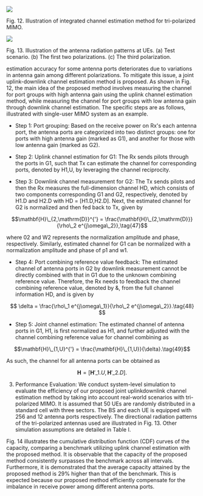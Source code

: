 ![](_page_0_Figure_1.jpeg)

Fig. 12. Illustration of integrated channel estimation method for tri-polarized MIMO.

![](_page_0_Figure_3.jpeg)

Fig. 13. Illustration of the antenna radiation patterns at UEs. (a) Test scenario. (b) The first two polarizations. (c) The third polarization.

estimation accuracy for some antenna ports deteriorates due to variations in antenna gain among different polarizations. To mitigate this issue, a joint uplink-downlink channel estimation method is proposed. As shown in Fig. 12, the main idea of the proposed method involves measuring the channel for port groups with high antenna gain using the uplink channel estimation method, while measuring the channel for port groups with low antenna gain through downlink channel estimation. The specific steps are as follows, illustrated with single-user MIMO system as an example.

- Step 1: Port grouping: Based on the receive power on Rx's each antenna port, the antenna ports are categorized into two distinct groups: one for ports with high antenna gain (marked as G1), and another for those with low antenna gain (marked as G2).

- Step 2: Uplink channel estimation for G1: The Rx sends pilots through the ports in G1, such that Tx can estimate the channel for corresponding ports, denoted by H1,U, by leveraging the channel reciprocity.

- Step 3: Downlink channel measurement for G2: The Tx sends pilots and then the Rx measures the full-dimension channel HD, which consists of two components corresponding G1 and G2, respectively, denoted by H1.D and H2.D with HD = [H1.D,H2.D]. Next, the estimated channel for G2 is normalized and then fed back to Tx, given by

$$\mathbf{H}\_{2,\mathrm{D}}^{'} = \frac{\mathbf{H}\_{2,\mathrm{D}}}{\rho\_2 e^{j\omega\_2}},\tag{47}$$

where 02 and W2 represents the normalization amplitude and phase, respectively. Similarly, estimated channel for G1 can be normalized with a normalization amplitude and phase of p1 and w1.

- Step 4: Port combining reference value feedback: The estimated channel of antenna ports in G2 by downlink measurement cannot be directly combined with that in G1 due to the unknown combining reference value. Therefore, the Rx needs to feedback the channel combining reference value, denoted by &, from the full channel information HD, and is given by

$$
\delta = \frac{\rho\_1 e^{j\omega\_1}}{\rho\_2 e^{j\omega\_2}}.\tag{48}
$$

- Step 5: Joint channel estimation: The estimated channel of antenna ports in G1, H1, is first normalized as H1, and further adjusted with the channel combining reference value for channel combining as

$$\mathbf{H}\_{1,U}^{'} = \frac{\mathbf{H}\_{1,U}}{\delta}.\tag{49}$$

As such, the channel for all antenna ports can be obtained as

$$\mathbf{H} = [\mathbf{H}'\_{1.U}, \mathbf{H}'\_{2.D}].\tag{50}$$

3) Performance Evaluation: We conduct system-level simulation to evaluate the efficiency of our proposed joint uplinkdownlink channel estimation method by taking into account real-world scenarios with tri-polarized MIMO. It is assumed that 50 UEs are randomly distributed in a standard cell with three sectors. The BS and each UE is equipped with 256 and 12 antenna ports respectively. The directional radiation patterns of the tri-polarized antennas used are illustrated in Fig. 13. Other simulation assumptions are detailed in Table I.

Fig. 14 illustrates the cumulative distribution function (CDF) curves of the capacity, comparing a benchmark utilizing uplink channel estimation with the proposed method. It is observable that the capacity of the proposed method consistently surpasses the benchmark across all intervals. Furthermore, it is demonstrated that the average capacity attained by the proposed method is 29% higher than that of the benchmark. This is expected because our proposed method efficiently compensate for the imbalance in receive power among different antenna ports.